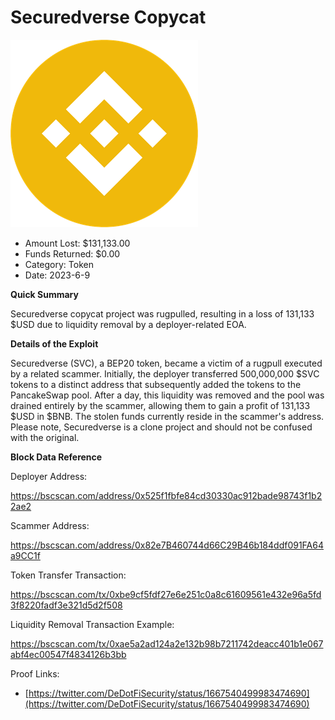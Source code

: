 # Securedverse Copycat
![Securedverse Copycat](/rektimages/Securedverse-Copycat.png)
- Amount Lost: $131,133.00
- Funds Returned: $0.00
- Category: Token
- Date: 2023-6-9

**Quick Summary**

Securedverse copycat project was rugpulled, resulting in a loss of 131,133 $USD due to liquidity removal by a deployer-related EOA.

  


 **Details of the Exploit**

Securedverse (SVC), a BEP20 token, became a victim of a rugpull executed by a related scammer. Initially, the deployer transferred 500,000,000 $SVC tokens to a distinct address that subsequently added the tokens to the PancakeSwap pool. After a day, this liquidity was removed and the pool was drained entirely by the scammer, allowing them to gain a profit of 131,133 $USD in $BNB. The stolen funds currently reside in the scammer's address. Please note, Securedverse is a clone project and should not be confused with the original.

  


 **Block Data Reference**

Deployer Address:

https://bscscan.com/address/0x525f1fbfe84cd30330ac912bade98743f1b22ae2

  


Scammer Address:

https://bscscan.com/address/0x82e7B460744d66C29B46b184ddf091FA64a9CC1f

  


Token Transfer Transaction:

https://bscscan.com/tx/0xbe9cf5fdf27e6e251c0a8c61609561e432e96a5fd3f8220fadf3e321d5d2f508

  


Liquidity Removal Transaction Example:

https://bscscan.com/tx/0xae5a2ad124a2e132b98b7211742deacc401b1e067abf4ec00547f4834126b3bb


Proof Links:
- [https://twitter.com/DeDotFiSecurity/status/1667540499983474690](https://twitter.com/DeDotFiSecurity/status/1667540499983474690)


